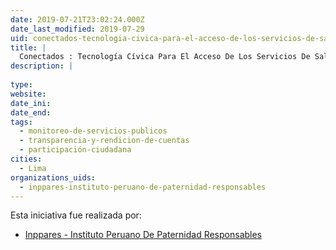 ```yaml
---
date: 2019-07-21T23:02:24.000Z
date_last_modified: 2019-07-29
uid: conectados-tecnologia-civica-para-el-acceso-de-los-servicios-de-salud-y-ejercicio-de-los-derechos-sexuales-y-derechos-reproductivos-de-adolescentes-y-jovenes
title: |
  Conectados : Tecnología Cívica Para El Acceso De Los Servicios De Salud Y Ejercicio De Los Derechos Sexuales Y Derechos Reproductivos De Adolescentes Y Jóvenes
description: |
  
type: 
website: 
date_ini: 
date_end: 
tags:
  - monitoreo-de-servicios-publicos
  - transparencia-y-rendicion-de-cuentas
  - participación-ciudadana
cities: 
  - Lima
organizations_uids:
  - inppares-instituto-peruano-de-paternidad-responsables
---
```


Esta iniciativa fue realizada por:

- [Inppares - Instituto Peruano De Paternidad Responsables](/organizaciones/inppares-instituto-peruano-de-paternidad-responsables)
